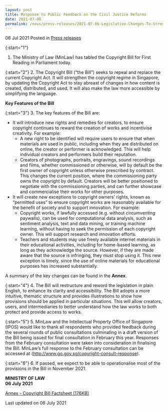 ```yaml
---
layout: post
title: Response to Public Feedback on the Civil Justice Reforms 
date: 2021-07-06
permalink: /news/press-releases/2021-07-06-Legislative-Changes-To-Strengthen-Singapores-Copyright-Regime
---
```


06 Jul 2021 Posted in [Press releases](/news/press-releases)

{:start="1"}
1.	The Ministry of Law (MinLaw) has tabled the Copyright Bill for First Reading in Parliament today. 

{:start="2"}
2.	The Copyright Bill (“the Bill”) seeks to repeal and replace the current Copyright Act. It will strengthen the copyright regime in Singapore, by updating the Copyright Act to stay abreast of changes in how content is created, distributed, and used. It will also make the law more accessible by simplifying the language. 

**Key Features of the Bill**

{:start="3"}
3.	The key features of the Bill are:
<ul class="lower-alpha">
 <li>It will introduce new rights and remedies for creators, to ensure copyright continues to reward the creation of works and incentivise creativity. For example:
  <ul class="disc">
  <li>A new right to be identified will require users to ensure that when materials are used in public, including when they are distributed on online, the creator or performer is acknowledged. This will help individual creators and performers build their reputation.</li>
  <li>Creators of photographs, portraits, engravings, sound recordings and films, whether commissioned or otherwise, will by default be the first owner of copyright unless otherwise prescribed by contract. This changes the current position, where the commissioning party owns the copyright by default. Creators will be better positioned to negotiate with the commissioning parties, and can further showcase and commercialise their works for other purposes.</li>
 </ul>
 </li>
 <li>It will create new exceptions to copyright owners’ rights, known as “permitted uses” to ensure copyright works are reasonably available for the benefit of society and to support innovation. For example:
 <ul class="disc">
  <li>Copyright works, if lawfully accessed (e.g. without circumventing paywalls), can be used for computational data analysis, such as sentiment analysis, text and data mining, or training machine learning, without having to seek the permission of each copyright owner. This will support research and innovation efforts.</li>
  <li>Teachers and students may use freely available internet materials in their educational activities, including for home-based learning, as long as they acknowledge the source. However, if they are made aware that the source is infringing, they must stop using it. This new exception is timely, since the use of online materials for educational purposes has increased substantially.</li>
 </ul>
 </li>
</ul>

A summary of the key changes can be found in the **Annex**.

{:start="4"}
4.	The Bill will restructure and reword the legislation in plain English, to enhance its clarity and accessibility. The Bill adopts a more intuitive, thematic structure and provides illustrations to show how provisions should be applied in particular situations. This will allow creators, users, and intermediaries to better understand how the law works to both protect and provide access to works. 

{:start="5"}
5.	MinLaw and the Intellectual Property Office of Singapore (IPOS) would like to thank all respondents who provided feedback during the several rounds of public consultations culminating in a draft version of the Bill being issued for final consultation in February this year. Responses from the February consultation were taken into consideration in finalising the Bill. MinLaw’s full response to the February consultation can be accessed at (<a href="www.go.gov.sg/copyright-consult-response" target="new">http://www.go.gov.sg/copyright-consult-response</a>). 

{:start="6"}
6.	If passed, we expect to be able to operationalise most of the provisions in the Bill in November 2021. 


**MINISTRY OF LAW**<br>
**06 July 2021**

[Annex - Copyright Bill Factsheet (176KB)](/files/news/press-releases/2021/03/ANNEX-Copyright-Factsheet.pdf)<br>

<p class="right-side-updated">Last updated on 06 July 2021</p>
